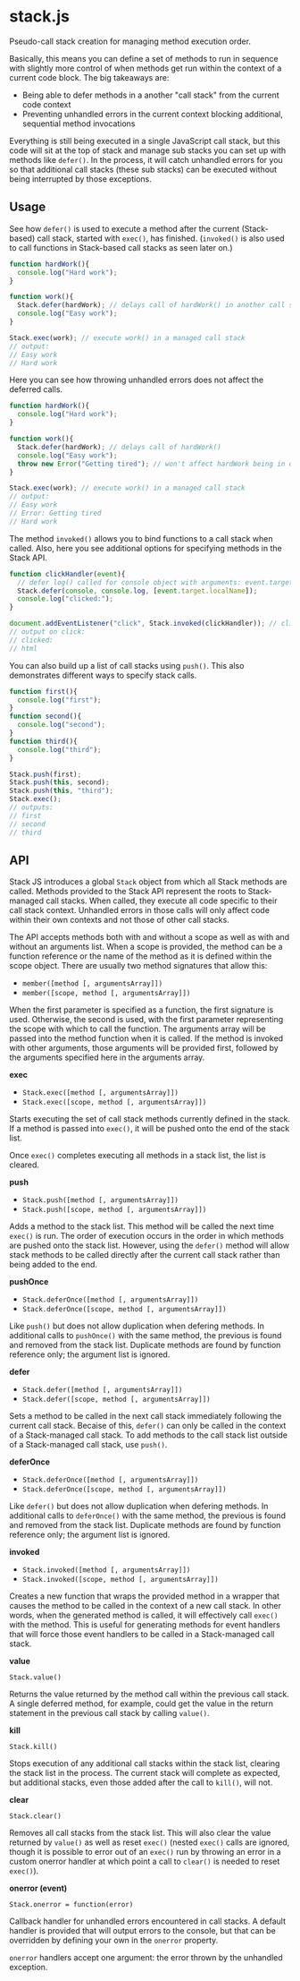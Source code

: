 stack.js
========

Pseudo-call stack creation for managing method execution order.

Basically, this means you can define a set of methods to run in sequence with slightly more control 
of when methods get run within the context of a current code block.  The big takeaways are:

- Being able to defer methods in a another "call stack" from the current code context
- Preventing unhandled errors in the current context blocking additional, sequential method invocations

Everything is still being executed in a single JavaScript call stack, but this code will sit at the top 
of stack and manage sub stacks you can set up with methods like `defer()`. In the process, it will catch
unhandled errors for you so that additional call stacks (these sub stacks) can be executed without being
interrupted by those exceptions.


Usage
-----

See how `defer()` is used to execute a method after the current (Stack-based) call stack, 
started with `exec()`, has finished. (`invoked()` is also used to call functions in Stack-based call stacks
as seen later on.)

```javascript
function hardWork(){
  console.log("Hard work");
}

function work(){
  Stack.defer(hardWork); // delays call of hardWork() in another call stack
  console.log("Easy work");
}

Stack.exec(work); // execute work() in a managed call stack
// output:
// Easy work
// Hard work
```

Here you can see how throwing unhandled errors does not affect the deferred calls.

```javascript
function hardWork(){
  console.log("Hard work");
}

function work(){
  Stack.defer(hardWork); // delays call of hardWork()
  console.log("Easy work");
  throw new Error("Getting tired"); // won't affect hardWork being in other call stack
}

Stack.exec(work); // execute work() in a managed call stack
// output:
// Easy work
// Error: Getting tired
// Hard work
```

The method `invoked()` allows you to bind functions to a call stack when called.  Also, here
you see additional options for specifying methods in the Stack API.

```javascript
function clickHandler(event){
  // defer log() called for console object with arguments: event.target.localName
  Stack.defer(console, console.log, [event.target.localName]);
  console.log("clicked:");
}

document.addEventListener("click", Stack.invoked(clickHandler)); // clickHandler called in stack
// output on click:
// clicked:
// html
```

You can also build up a list of call stacks using `push()`. This also demonstrates different ways
to specify stack calls.

```javascript
function first(){
  console.log("first");
}
function second(){
  console.log("second");
}
function third(){
  console.log("third");
}

Stack.push(first);
Stack.push(this, second);
Stack.push(this, "third");
Stack.exec();
// outputs:
// first
// second
// third
```


API
---

Stack JS introduces a global `Stack` object from which all Stack methods are called.  Methods provided 
to the Stack API represent the roots to Stack-managed call stacks. When called, they execute all code 
specific to their call stack context.  Unhandled errors in those calls will only affect code within 
their own contexts and not those of other call stacks.

The API accepts methods both with and without a scope as well as with and without an arguments list. 
When a scope is provided, the method can be a function reference or the name of the method as it
is defined within the scope object. There are usually two method signatures that allow this:

- `member([method [, argumentsArray]])`
- `member([scope, method [, argumentsArray]])`

When the first parameter is specified as a function, the first signature is used. Otherwise, the second 
is used, with the first parameter representing the scope with which to call the function.  The arguments
array will be passed into the method function when it is called.  If the method is invoked with other arguments, 
those arguments will be provided first, followed by the arguments specified here in the arguments array.


**exec**

- `Stack.exec([method [, argumentsArray]])`
- `Stack.exec([scope, method [, argumentsArray]])`

Starts executing the set of call stack methods currently defined in the stack. If a method 
is passed into `exec()`, it will be pushed onto the end of the stack list.

Once `exec()` completes executing all methods in a stack list, the list is cleared.


**push**

- `Stack.push([method [, argumentsArray]])`
- `Stack.push([scope, method [, argumentsArray]])`

Adds a method to the stack list.  This method will be called the next time `exec()` is run. The order 
of execution occurs in the order in which methods are pushed onto the stack list.  However, using the 
`defer()` method will allow stack methods to be called directly after the current call stack rather 
than being added to the end.


**pushOnce**

- `Stack.deferOnce([method [, argumentsArray]])`
- `Stack.deferOnce([scope, method [, argumentsArray]])`

Like `push()` but does not allow duplication when defering methods.  In additional calls to `pushOnce()` 
with the same method, the previous is found and removed from the stack list.  Duplicate methods are found 
by function reference only; the argument list is ignored.


**defer**

- `Stack.defer([method [, argumentsArray]])`
- `Stack.defer([scope, method [, argumentsArray]])`

Sets a method to be called in the next call stack immediately following the current call stack.  Becaise 
of this, `defer()` can only be called in the context of a Stack-managed call stack.  To add methods to
the call stack list outside of a Stack-managed call stack, use `push()`.


**deferOnce**

- `Stack.deferOnce([method [, argumentsArray]])`
- `Stack.deferOnce([scope, method [, argumentsArray]])`

Like `defer()` but does not allow duplication when defering methods.  In additional calls to `deferOnce()` 
with the same method, the previous is found and removed from the stack list.  Duplicate methods are found 
by function reference only; the argument list is ignored.


**invoked**

- `Stack.invoked([method [, argumentsArray]])`
- `Stack.invoked([scope, method [, argumentsArray]])`

Creates a new function that wraps the provided method in a wrapper that causes the method to be called in the 
context of a new call stack.  In other words, when the generated method is called, it will effectively call 
`exec()` with the method.  This is useful for generating methods for event handlers that will force those
event handlers to be called in a Stack-managed call stack.


**value**

`Stack.value()`

Returns the value returned by the method call within the previous call stack.  A single deferred method, for
example, could get the value in the return statement in the previous call stack by calling `value()`.


**kill**

`Stack.kill()`

Stops execution of any additional call stacks within the stack list, clearing the stack list in the process. 
The current stack will complete as expected, but additional stacks, even those added after the call to
`kill()`, will not.


**clear**

`Stack.clear()`

Removes all call stacks from the stack list.  This will also clear the value returned by `value()` as well 
as reset `exec()` (nested `exec()` calls are ignored, though it is possible to error out of an `exec()` run
by throwing an error in a custom onerror handler at which point a call to `clear()` is needed to reset `exec()`).


**onerror (event)**

`Stack.onerror = function(error)`

Callback handler for unhandled errors encountered in call stacks.  A default handler is provided that will output
errors to the console, but that can be overridden by defining your own in the `onerror` property.

`onerror` handlers accept one argument: the error thrown by the unhandled exception.
